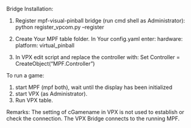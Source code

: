 Bridge Installation:
 
1. Register mpf-visual-pinball bridge (run cmd shell as Administrator):
python register_vpcom.py –register
 
2. Create Your MPF table folder. In Your config.yaml enter:
hardware:
    platform: virtual_pinball
 
3. In VPX edit script and replace the controller with:
Set Controller = CreateObject(“MPF.Controller”)
 
To run a game:
 
1. start MPF (mpf both), wait until the display has been initialized
2. start VPX (as Administrator).
3. Run VPX table.
 
Remarks:
The setting of cGamename in VPX is not used to establish or check the connection.
The VPX Bridge connects to the running MPF.